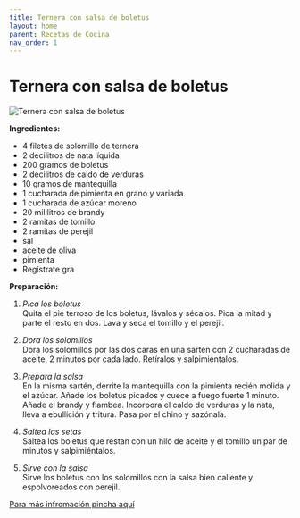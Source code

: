 ```yaml
---
title: Ternera con salsa de boletus
layout: home
parent: Recetas de Cocina
nav_order: 1
---
```

# **Ternera con salsa de boletus** 

![Ternera con salsa de boletus](https://content-cocina.lecturas.com/medio/2018/07/19/ternera-con-salsa-de-boletus_8e19c012_800x800.jpg)

**Ingredientes:**

* 4 filetes de solomillo de ternera
* 2 decilitros de nata líquida
* 200 gramos de boletus
* 2 decilitros de caldo de verduras
* 10 gramos de mantequilla
* 1  cucharada de pimienta en grano y variada
* 1 cucharada de azúcar moreno
* 20 mililitros de brandy
* 2 ramitas de tomillo
* 2 ramitas de perejil
* sal
* aceite de oliva
* pimienta
* Regístrate gra

**Preparación:**

1. _Pica los boletus_<br>
Quita el pie terroso de los boletus, lávalos y sécalos. Pica la mitad y parte el resto en dos. Lava y seca el tomillo y el perejil.

2. _Dora los solomillos_<br>
Dora los solomillos por las dos caras en una sartén con 2 cucharadas de aceite, 2 minutos por cada lado. Retíralos y salpimiéntalos.

3. _Prepara la salsa_<br>
En la misma sartén, derrite la mantequilla con la pimienta recién molida y el azúcar. Añade los boletus picados y cuece a fuego fuerte 1 minuto. Añade el brandy y flambea. Incorpora el caldo de verduras y la nata, lleva a ebullición y tritura. Pasa por el chino y sazónala.

4. _Saltea las setas_<br>
Saltea los boletus que restan con un hilo de aceite y el tomillo un par de minutos y salpimiéntalos.

5. _Sirve con la salsa_<br>
Sirve los boletus con los solomillos con la salsa bien caliente y espolvoreados con perejil.


[Para más infromación pincha aquí](https://www.lecturas.com/recetas/ternera-salsa-boletus_4886.html)


